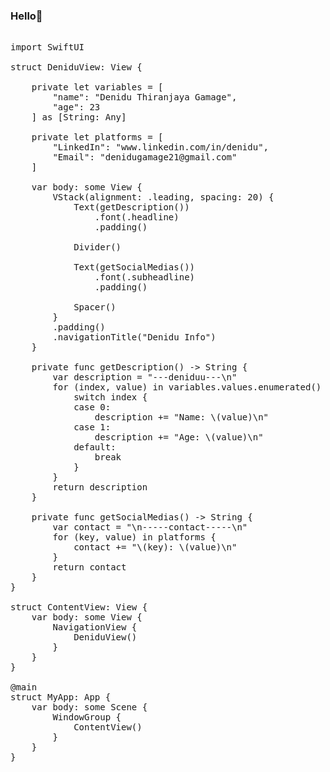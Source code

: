 ### Hello👋

<pre>

import SwiftUI

struct DeniduView: View {

    private let variables = [
        "name": "Denidu Thiranjaya Gamage",
        "age": 23
    ] as [String: Any]
    
    private let platforms = [
        "LinkedIn": "www.linkedin.com/in/denidu",
        "Email": "denidugamage21@gmail.com"
    ]

    var body: some View {
        VStack(alignment: .leading, spacing: 20) {
            Text(getDescription())
                .font(.headline)
                .padding()

            Divider()

            Text(getSocialMedias())
                .font(.subheadline)
                .padding()

            Spacer()
        }
        .padding()
        .navigationTitle("Denidu Info")
    }

    private func getDescription() -> String {
        var description = "---deniduu---\n"
        for (index, value) in variables.values.enumerated() {
            switch index {
            case 0:
                description += "Name: \(value)\n"
            case 1:
                description += "Age: \(value)\n"
            default:
                break
            }
        }
        return description
    }

    private func getSocialMedias() -> String {
        var contact = "\n-----contact-----\n"
        for (key, value) in platforms {
            contact += "\(key): \(value)\n"
        }
        return contact
    }
}

struct ContentView: View {
    var body: some View {
        NavigationView {
            DeniduView()
        }
    }
}

@main
struct MyApp: App {
    var body: some Scene {
        WindowGroup {
            ContentView()
        }
    }
}


</pre>
